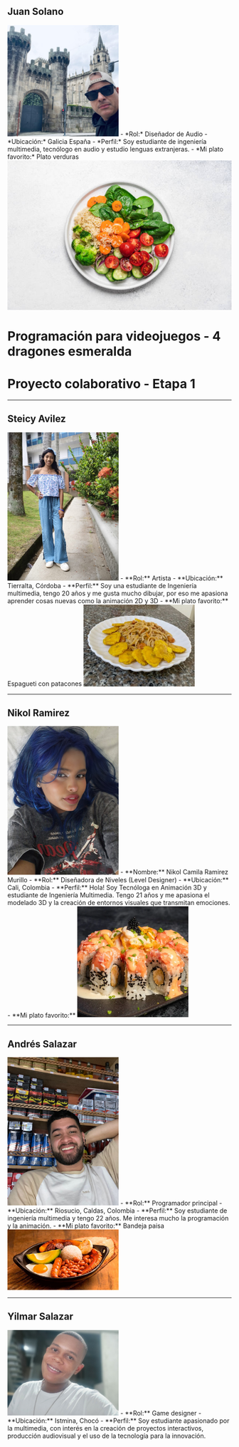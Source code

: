 ## Juan Solano
<img src="https://github.com/AndresX777/Programacion-para-videojuegos-4-dragones-esmeralda/blob/JUAN/Juan%20Carlos/jc.jpg" width="250"/>
- *Rol:* Diseñador de Audio
- *Ubicación:* Galicia España
- *Perfil:* Soy estudiante de ingeniería multimedia, tecnólogo en audio y estudio lenguas extranjeras.
- *Mi plato favorito:* Plato verduras 
<img src="https://github.com/AndresX777/Programacion-para-videojuegos-4-dragones-esmeralda/blob/JUAN/Juan%20Carlos/Plato%20verduras.jpg" width="250"/>

# Programación para videojuegos - 4 dragones esmeralda
<h1>Proyecto colaborativo - Etapa 1</h1>
<hr>

## Steicy Avilez
<img src="steicy/Imagen de WhatsApp 2025-08-25 a las 14.04.35_a672fdfb.jpg" alt="Steicy" width="250">
- **Rol:** Artista
- **Ubicación:** Tierralta, Córdoba
- **Perfil:** Soy una estudiante de Ingeniería multimedia, tengo 20 años y me gusta mucho dibujar, por eso me apasiona aprender cosas nuevas como la animación 2D y 3D
- **Mi plato favorito:** Espagueti con patacones  
<img src="steicy/Imagen de WhatsApp 2025-08-25 a las 14.14.09_c6416fba.jpg" alt="Mi plato favorito" width="250">

<hr>

## Nikol Ramirez
<img src="Nikol/yo.jpg" alt="Foto de Nikol" width="250">
- **Nombre:** Nikol Camila Ramirez Murillo
- **Rol:** Diseñadora de Niveles (Level Designer)
- **Ubicación:** Cali, Colombia
- **Perfil:** Hola! Soy Tecnóloga en Animación 3D y estudiante de Ingeniería Multimedia. Tengo 21 años y me apasiona el modelado 3D y la creación de entornos visuales que transmitan emociones.
- **Mi plato favorito:**  
<img src="Nikol/mi-plato-favorito.png" alt="Plato favorito" width="250">

<hr>

## Andrés Salazar
<img src="AndresSalazar/IMG-20240104-WA0010.jpg" width="250"/>
- **Rol:** Programador principal
- **Ubicación:** Riosucio, Caldas, Colombia
- **Perfil:** Soy estudiante de ingeniería multimedia y tengo 22 años. Me interesa mucho la programación y la animación.
- **Mi plato favorito:** Bandeja paisa  
<img src="AndresSalazar/bandeja-paisa-1616-1.gif" width="250"/>

<hr>

## Yilmar Salazar
<img src="YilmarSalazar/FotoPY.jpg" alt="Yilmar" width="250"/>
- **Rol:** Game designer
- **Ubicación:** Istmina, Chocó
- **Perfil:** Soy estudiante apasionado por la multimedia, con interés en la creación de proyectos interactivos, producción audiovisual y el uso de la tecnología para la innovación.
